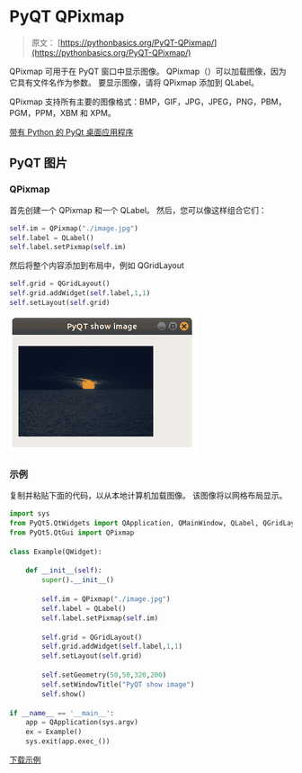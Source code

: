 # PyQT QPixmap

> 原文： [https://pythonbasics.org/PyQT-QPixmap/](https://pythonbasics.org/PyQT-QPixmap/)

QPixmap 可用于在 PyQT 窗口中显示图像。 QPixmap（）可以加载图像，因为它具有文件名作为参数。 要显示图像，请将 QPixmap 添加到 QLabel。

QPixmap 支持所有主要的图像格式：BMP，GIF，JPG，JPEG，PNG，PBM，PGM，PPM，XBM 和 XPM。


[带有 Python 的 PyQt 桌面应用程序](https://gum.co/pysqtsamples)

## PyQT 图片

### QPixmap

首先创建一个 QPixmap 和一个 Q​​Label。 然后，您可以像这样组合它们：

```py
self.im = QPixmap("./image.jpg")
self.label = QLabel()
self.label.setPixmap(self.im)

```

然后将整个内容添加到布局中，例如 QGridLayout

```py
self.grid = QGridLayout()
self.grid.addWidget(self.label,1,1)
self.setLayout(self.grid)

```

![image](img/9195bd62158023928fe1a8e1a94ad4ed.jpg)

### 示例

复制并粘贴下面的代码，以从本地计算机加载图像。 该图像将以网格布局显示。

```py
import sys
from PyQt5.QtWidgets import QApplication, QMainWindow, QLabel, QGridLayout, QWidget
from PyQt5.QtGui import QPixmap

class Example(QWidget):

    def __init__(self):
        super().__init__()

        self.im = QPixmap("./image.jpg")
        self.label = QLabel()
        self.label.setPixmap(self.im)

        self.grid = QGridLayout()
        self.grid.addWidget(self.label,1,1)
        self.setLayout(self.grid)

        self.setGeometry(50,50,320,200)
        self.setWindowTitle("PyQT show image")
        self.show()

if __name__ == '__main__':
    app = QApplication(sys.argv)
    ex = Example()
    sys.exit(app.exec_())

```

[下载示例](https://gum.co/pysqtsamples)
